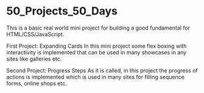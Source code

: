 # 50_Projects_50_Days
This is a basic real world mini project for building a good fundamental for HTML/CSS/JavaScript.

First Project: Expanding Cards
  In this mini project some flex boxing with interactivity is implemented that can be used in many showcases in any sites like galleries etc.

Second Project: Progress Steps
  As it is called, in this project the progress of actions is implemented which is used in many sites for filling sequence forms, online shops etc. 
